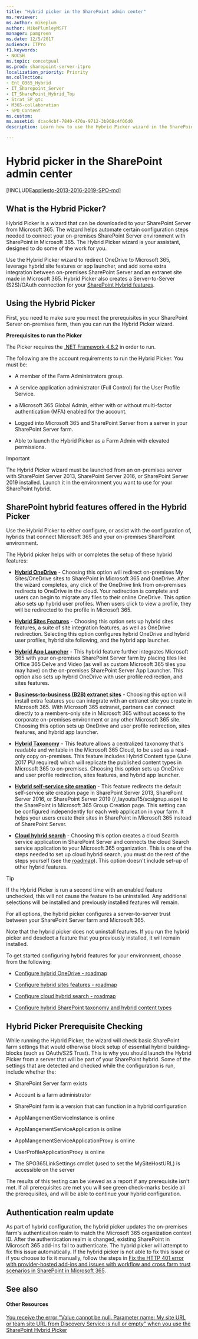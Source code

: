 ```yaml
---
title: "Hybrid picker in the SharePoint admin center"
ms.reviewer: 
ms.author: mikeplum
author: MikePlumleyMSFT
manager: pamgreen
ms.date: 12/5/2017
audience: ITPro
f1.keywords:
- NOCSH
ms.topic: concetpual
ms.prod: sharepoint-server-itpro
localization_priority: Priority
ms.collection:
- Ent_O365_Hybrid
- IT_Sharepoint_Server
- IT_SharePoint_Hybrid_Top
- Strat_SP_gtc
- M365-collaboration
- SPO_Content
ms.custom: 
ms.assetid: dcac4cbf-7840-470a-9712-3b968c4f06d0
description: Learn how to use the Hybrid Picker wizard in the SharePoint admin center.

---
```


# Hybrid picker in the SharePoint admin center

[!INCLUDE[appliesto-2013-2016-2019-SPO-md](../includes/appliesto-2013-2016-2019-SPO-md.md)]

## What is the Hybrid Picker?

Hybrid Picker is a wizard that can be downloaded to your SharePoint Server from Microsoft 365. The wizard helps automate certain configuration steps needed to connect your on-premises SharePoint Server environment with SharePoint in Microsoft 365. The Hybrid Picker wizard is your assistant, designed to do some of the work for you.

Use the Hybrid Picker wizard to redirect OneDrive to Microsoft 365, leverage hybrid site features or app launcher, and add some extra integration between on-premises SharePoint Server and an extranet site made in Microsoft 365. Hybrid Picker also creates a Server-to-Server (S2S)/OAuth connection for your [SharePoint Hybrid features](sharepoint-hybrid-sites-and-search.md).

## Using the Hybrid Picker

First, you need to make sure you meet the prerequisites in your SharePoint Server on-premises farm, then you can run the Hybrid Picker wizard.

 **Prerequisites to run the Picker**

The Picker requires the [.NET Framework 4.6.2](https://www.microsoft.com/download/details.aspx?id=53321) in order to run. 

The following are the account requirements to run the Hybrid Picker. You must be:

- A member of the Farm Administrators group.

- A service application administrator (Full Control) for the User Profile Service.

- a Microsoft 365 Global Admin, either with or without multi-factor authentication (MFA) enabled for the account.

- Logged into Microsoft 365 and SharePoint Server from a server in your SharePoint Server farm.

- Able to launch the Hybrid Picker as a Farm Admin with elevated permissions.

> [!IMPORTANT]
> The Hybrid Picker wizard must be launched from an on-premises server with SharePoint Server 2013, SharePoint Server 2016, or SharePoint Server 2019 installed. Launch it in the environment you want to use for your SharePoint hybrid. 

## SharePoint hybrid features offered in the Hybrid Picker

Use the Hybrid Picker to either configure, or assist with the configuration of, hybrids that connect Microsoft 365 and your on-premises SharePoint environment. 

The Hybrid picker helps with or completes the setup of these hybrid features:

- **[Hybrid OneDrive](plan-hybrid-onedrive-for-business.md)** - Choosing this option will redirect on-premises My Sites/OneDrive sites to SharePoint in Microsoft 365 and OneDrive. After the wizard completes, any click of the OneDrive link from on-premises redirects to OneDrive in the cloud. Your redirection is complete and users can begin to migrate any files to their online OneDrive. This option also sets up hybrid user profiles. When users click to view a profile, they will be redirected to the profile in Microsoft 365. 

- **[Hybrid Sites Features](sharepoint-hybrid-sites-and-search.md)** - Choosing this option sets up hybrid sites features, a suite of site integration features, as well as OneDrive redirection. Selecting this option configures hybrid OneDrive and hybrid user profiles, hybrid site following, and the hybrid app launcher. 

- **[Hybrid App Launcher](the-extensible-hybrid-app-launcher.md)** - This hybrid feature further integrates Microsoft 365 with your on-premises SharePoint Server farm by placing tiles like Office 365 Delve and Video (as well as custom Microsoft 365 tiles you may have) on the on-premises SharePoint Server App Launcher. This option also sets up hybrid OneDrive with user profile redirection, and sites features. 

- **[Business-to-business (B2B) extranet sites](/sharepoint/create-b2b-extranet)** - Choosing this option will install extra features you can integrate with an extranet site you create in Microsoft 365. With Microsoft 365 extranet, partners can connect directly to a members-only site in Microsoft 365 without access to the corporate on-premises environment or any other Microsoft 365 site. Choosing this option sets up OneDrive and user profile redirection, sites features, and hybrid app launcher. 

- **[Hybrid Taxonomy](plan-hybrid-sharepoint-taxonomy-and-hybrid-content-types.md)** - This feature allows a centralized taxonomy that's readable and writable in the Microsoft 365 Cloud, to be used as a read-only copy on-premises. This feature includes Hybrid Content type (June 2017 PU required) which will replicate the published content types in Microsoft 365 to on-premises. Choosing this option sets up OneDrive and user profile redirection, sites features, and hybrid app launcher. 

- **[Hybrid self-service site creation](hybrid-self-service-site-creation.md)** - This feature redirects the default self-service site creation page in SharePoint Server 2013, SharePoint Server 2016, or SharePoint Server 2019 (/_layouts/15/scsignup.aspx) to the SharePoint in Microsoft 365 Group Creation page. This setting can be configured independently for each web application in your farm. It helps your users create their sites in SharePoint in Microsoft 365 instead of SharePoint Server. 

- **[Cloud hybrid search](/sharepoint/hybrid/learn-about-cloud-hybrid-search-for-sharepoint)** - Choosing this option creates a cloud Search service application in SharePoint Server and connects the cloud Search service application to your Microsoft 365 organization. This is one of the steps needed to set up cloud hybrid search, you must do the rest of the steps yourself (see the [roadmap](configure-cloud-hybrid-searchroadmap.md)). This option doesn't include set-up of other hybrid features.

> [!TIP]
> If the Hybrid Picker is run a second time with an enabled feature unchecked, this will not cause the feature to be uninstalled. Any additional selections will be installed and previously installed features will remain. 

For all options, the hybrid picker configures a server-to-server trust between your SharePoint Server farm and Microsoft 365.

Note that the hybrid picker does not uninstall features. If you run the hybrid picker and deselect a feature that you previously installed, it will remain installed.

To get started configuring hybrid features for your environment, choose from the following:

- [Configure hybrid OneDrive - roadmap](configure-hybrid-onedrive-for-businessroadmap.md)

- [Configure hybrid sites features - roadmap](configure-hybrid-sites-featuresroadmap.md)

- [Configure cloud hybrid search - roadmap](configure-cloud-hybrid-searchroadmap.md)

- [Configure hybrid SharePoint taxonomy and hybrid content types](configure-hybrid-sharepoint-taxonomy-and-hybrid-content-types.md)

## Hybrid Picker Prerequisite Checking

While running the Hybrid Picker, the wizard will check basic SharePoint farm settings that would otherwise block setup of essential hybrid building-blocks (such as OAuth/S2S Trust). This is why you should launch the Hybrid Picker from a server that will be part of your SharePoint hybrid. Some of the settings that are detected and checked while the configuration is run, include whether the:

- SharePoint Server farm exists

- Account is a farm administrator

- SharePoint farm is a version that can function in a hybrid configuration

- AppMangementServiceInstance is online

- AppMangementServiceApplication is online

- AppMangementServiceApplicationProxy is online

- UserProfileApplicationProxy is online

- The SPO365LinkSettings cmdlet (used to set the MySiteHostURL) is accessible on the server 

The results of this testing can be viewed as a report if any prerequisite isn't met. If all prerequisites are met you will see green check-marks beside all the prerequisites, and will be able to continue your hybrid configuration.

## Authentication realm update

As part of hybrid configuration, the hybrid picker updates the on-premises farm's authentication realm to match the Microsoft 365 organization context ID. After the authentication realm is changed, existing SharePoint in Microsoft 365 add-ins fail to authenticate. The hybrid picker will attempt to fix this issue automatically. If the hybrid picker is not able to fix this issue or if you choose to fix it manually, follow the steps in [Fix the HTTP 401 error with provider-hosted add-ins and issues with workflow and cross farm trust scenarios in SharePoint in Microsoft 365](https://support.microsoft.com/help/4010011).

## See also

#### Other Resources

[You receive the error "Value cannot be null. Parameter name: My site URL or team site URL from Discovery Service is null or empty" when you use the SharePoint Hybrid Picker](https://support.microsoft.com/kb/3204761)
